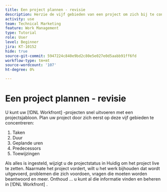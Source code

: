 ```yaml
---
title: Een project plannen - revisie
description: Herzie de vijf gebieden van een project om zich bij te concentreren wanneer planning een project-taken, duur, geplande uren, predecessors, en taken.
activity: use
team: Technical Marketing
feature: Work Management
type: Tutorial
role: User
level: Beginner
jira: KT-10152
hide: true
source-git-commit: 5947224c840e9bd2c80e5e027e0d5aabb91ff6fd
workflow-type: tm+mt
source-wordcount: '107'
ht-degree: 0%

---
```


# Een project plannen - revisie

U kunt uw [!DNL  Workfront] -projecten snel uitvoeren met een projectsjabloon. Plan uw project door zich eerst op deze vijf gebieden te concentreren:

1. Taken
1. Duur
1. Geplande uren
1. Predecessors
1. Toewijzingen

Als alles is ingesteld, wijzigt u de projectstatus in Huidig om het project live te zetten. Naarmate het project vordert, wilt u het werk bijhouden dat wordt uitgevoerd, problemen die zich voordoen, vragen die moeten worden beantwoord en meer. Onthoud ... u kunt al die informatie vinden en beheren in [!DNL Workfront] .

<!---
footer urls for the LP
Plan a project 
Edit projects
Overview of the project planned start date
Overview of the project planned completion date
Tasks overview
Task duration and duration types 
Use task predecessors 
Modify multiple user assignments in a task list
Notifications: Information about work assigned to me 
--->
